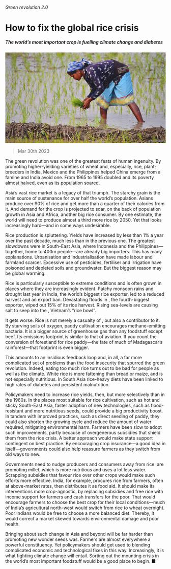 ###### Green revolution 2.0

# How to fix the global rice crisis 

##### The world’s most important crop is fuelling climate change and diabetes 

![image](images/20230401_LDP004.jpg) 

> Mar 30th 2023 

The green revolution was one of the greatest feats of human ingenuity. By promoting higher-yielding varieties of wheat and, especially, rice, plant-breeders in India, Mexico and the Philippines helped China emerge from a famine and India avoid one. From 1965 to 1995  doubled and its poverty almost halved, even as its population soared.

Asia’s vast rice market is a legacy of that triumph. The starchy grain is the main source of sustenance for over half the world’s population. Asians produce over 90% of rice and get more than a quarter of their calories from it. And demand for the crop is projected to soar, on the back of population growth in Asia and Africa, another big rice consumer. By one estimate, the world will need to produce almost a third more rice by 2050. Yet that looks increasingly hard—and in some ways undesirable.

Rice production is spluttering. Yields have increased by less than 1% a year over the past decade, much less than in the previous one. The greatest slowdowns were in South-East Asia, where Indonesia and the Philippines—together, home to 400m people—are already big importers. This has many explanations. Urbanisation and industrialisation have made labour and farmland scarcer. Excessive use of pesticides, fertiliser and irrigation have poisoned and depleted soils and groundwater. But the biggest reason may be global warming.

Rice is particularly susceptible to extreme conditions and is often grown in places where they are increasingly evident. Patchy monsoon rains and drought last year in India, the world’s biggest rice exporter, led to a reduced harvest and an export ban. Devastating floods in , the fourth-biggest exporter, wiped out 15% of its rice harvest. Rising sea-levels are causing salt to seep into the , Vietnam’s “rice bowl”. 

It gets worse. Rice is not merely a casualty of , but also a contributor to it. By starving soils of oxygen, paddy cultivation encourages methane-emitting bacteria. It is a bigger source of greenhouse gas than any foodstuff except beef. Its emissions footprint is similar to that of aviation. If you count the conversion of forestland for rice paddy—the fate of much of Madagascar’s rainforest—that footprint is even bigger.

This amounts to an insidious feedback loop and, in all, a far more complicated set of problems than the food insecurity that spurred the green revolution. Indeed, eating too much rice turns out to be bad for people as well as the climate. White rice is more fattening than bread or maize, and is not especially nutritious. In South Asia rice-heavy diets have been linked to high rates of diabetes and persistent malnutrition.

Policymakers need to increase rice yields, then, but more selectively than in the 1960s. In the places most suitable for rice cultivation, such as hot and sticky South-East Asia, faster adoption of new technologies, such as flood-resistant and more nutritious seeds, could provide a big productivity boost. In tandem with improved practices, such as direct seeding of paddy, they could also shorten the growing cycle and reduce the amount of water required, mitigating environmental harm. Farmers have been slow to adopt such improvements, partly because of overgenerous subsidies that shield them from the rice crisis. A better approach would make state support contingent on best practice. By encouraging crop insurance—a good idea in itself—governments could also help reassure farmers as they switch from old ways to new.

Governments need to nudge producers and consumers away from rice.  are promoting millet, which is more nutritious and uses a lot less water. Scrapping subsidies that favour rice over other crops would make such efforts more effective. India, for example, procures rice from farmers, often at above-market rates, then distributes it as food aid. It should make its interventions more crop-agnostic, by replacing subsidies and free rice with income support for farmers and cash transfers for the poor. That would encourage farmers to choose the best crop for their local conditions—much of India’s agricultural north-west would switch from rice to wheat overnight. Poor Indians would be free to choose a more balanced diet. Thereby, it would correct a market skewed towards environmental damage and poor health.

Bringing about such change in Asia and beyond will be far harder than promoting new wonder seeds was. Farmers are almost everywhere a powerful constituency. Yet policymakers should get used to blending complicated economic and technological fixes in this way. Increasingly, it is what fighting climate change will entail. Sorting out the mounting crisis in the world’s most important foodstuff would be a good place to begin. ■


